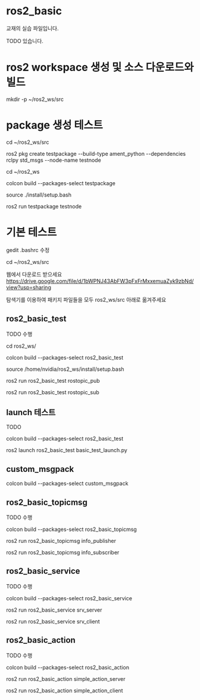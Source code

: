 # ros2_basic

교재의 실습 파일입니다.

TODO 있습니다.


# ros2 workspace 생성 및 소스 다운로드와 빌드

mkdir -p ~/ros2_ws/src


# package 생성 테스트

cd ~/ros2_ws/src

ros2 pkg create testpackage --build-type ament_python --dependencies rclpy std_msgs  --node-name testnode

cd ~/ros2_ws

colcon build --packages-select testpackage

source ./install/setup.bash

ros2 run testpackage testnode

# 기본 테스트

gedit .bashrc 수정

cd ~/ros2_ws/src

웹에서 다운로드 받으세요
https://drive.google.com/file/d/1bWPNJ43AbFW3pFxFrMxxemuaZyk9zbNd/view?usp=sharing

탐색기를 이용하여 패키지 파일들을 모두 ros2_ws/src 아래로 옮겨주세요

## ros2_basic_test

TODO 수행

cd ros2_ws/

colcon build --packages-select ros2_basic_test

source /home/nvidia/ros2_ws/install/setup.bash

ros2 run ros2_basic_test rostopic_pub

ros2 run ros2_basic_test rostopic_sub


## launch 테스트

TODO

colcon build --packages-select ros2_basic_test

ros2 launch ros2_basic_test basic_test_launch.py


## custom_msgpack

colcon build --packages-select custom_msgpack

## ros2_basic_topicmsg

TODO 수행

colcon build --packages-select ros2_basic_topicmsg

ros2 run ros2_basic_topicmsg info_publisher

ros2 run ros2_basic_topicmsg info_subscriber

## ros2_basic_service

TODO 수행

colcon build --packages-select ros2_basic_service

ros2 run ros2_basic_service srv_server

ros2 run ros2_basic_service srv_client

## ros2_basic_action

TODO 수행

colcon build --packages-select ros2_basic_action

ros2 run ros2_basic_action simple_action_server

ros2 run ros2_basic_action simple_action_client



